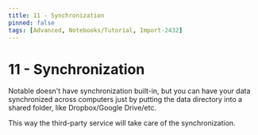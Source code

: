 ```yaml
---
title: 11 - Synchronization
pinned: false
tags: [Advanced, Notebooks/Tutorial, Import-2432]
---
```


# 11 - Synchronization

Notable doesn't have synchronization built-in, but you can have your data synchronized across computers just by putting the data directory into a shared folder, like Dropbox/Google Drive/etc.

This way the third-party service will take care of the synchronization.
